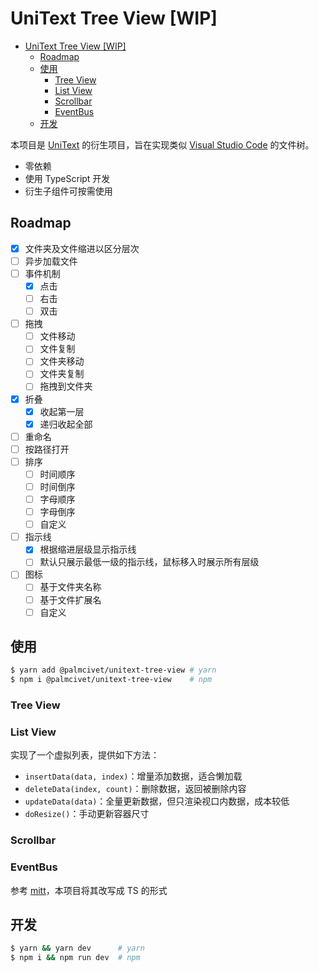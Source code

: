 # UniText Tree View [WIP]

- [UniText Tree View [WIP]](#unitext-tree-view-wip)
    - [Roadmap](#roadmap)
    - [使用](#使用)
        - [Tree View](#tree-view)
        - [List View](#list-view)
        - [Scrollbar](#scrollbar)
        - [EventBus](#eventbus)
    - [开发](#开发)

本项目是 [UniText](https://github.com/palmcivet/UniText.git 'UniText - GitHub') 的衍生项目，旨在实现类似 [Visual Studio Code](https://github.com/microsoft/vscode.git 'VSCode - GitHub') 的文件树。

- 零依赖
- 使用 TypeScript 开发
- 衍生子组件可按需使用

## Roadmap

- [x] 文件夹及文件缩进以区分层次
- [ ] 异步加载文件
- [ ] 事件机制
    - [x] 点击
    - [ ] 右击
    - [ ] 双击
- [ ] 拖拽
    - [ ] 文件移动
    - [ ] 文件复制
    - [ ] 文件夹移动
    - [ ] 文件夹复制
    - [ ] 拖拽到文件夹
- [x] 折叠
    - [x] 收起第一层
    - [x] 递归收起全部
- [ ] 重命名
- [ ] 按路径打开
- [ ] 排序
    - [ ] 时间顺序
    - [ ] 时间倒序
    - [ ] 字母顺序
    - [ ] 字母倒序
    - [ ] 自定义
- [ ] 指示线
    - [x] 根据缩进层级显示指示线
    - [ ] 默认只展示最低一级的指示线，鼠标移入时展示所有层级
- [ ] 图标
    - [ ] 基于文件夹名称
    - [ ] 基于文件扩展名
    - [ ] 自定义

## 使用

```bash
$ yarn add @palmcivet/unitext-tree-view # yarn
$ npm i @palmcivet/unitext-tree-view    # npm
```

### Tree View

### List View

实现了一个虚拟列表，提供如下方法：

- `insertData(data, index)`：增量添加数据，适合懒加载
- `deleteData(index, count)`：删除数据，返回被删除内容
- `updateData(data)`：全量更新数据，但只渲染视口内数据，成本较低
- `doResize()`：手动更新容器尺寸

### Scrollbar

### EventBus

参考 [mitt](https://github.com/developit/mitt "mitt - GitHub")，本项目将其改写成 TS 的形式

## 开发

```bash
$ yarn && yarn dev      # yarn
$ npm i && npm run dev  # npm
```
